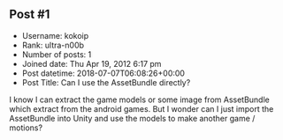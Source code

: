 ## Post #1
- Username: kokoip
- Rank: ultra-n00b
- Number of posts: 1
- Joined date: Thu Apr 19, 2012 6:17 pm
- Post datetime: 2018-07-07T06:08:26+00:00
- Post Title: Can I use the AssetBundle directly?

I know I can extract the game models or some image from AssetBundle which extract from the android games.
But I wonder can I just import the AssetBundle into Unity and use the models to make another game / motions?
